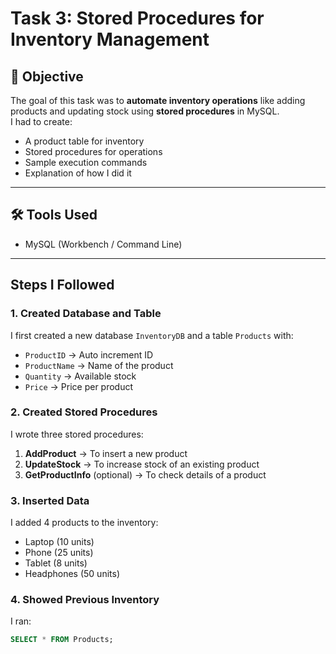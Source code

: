 # Task 3: Stored Procedures for Inventory Management

## 🎯 Objective
The goal of this task was to **automate inventory operations** like adding products and updating stock using **stored procedures** in MySQL.  
I had to create:
- A product table for inventory
- Stored procedures for operations
- Sample execution commands
- Explanation of how I did it

---

## 🛠️ Tools Used
- MySQL (Workbench / Command Line)

---

## Steps I Followed

### 1. Created Database and Table
I first created a new database `InventoryDB` and a table `Products` with:
- `ProductID` → Auto increment ID
- `ProductName` → Name of the product
- `Quantity` → Available stock
- `Price` → Price per product

### 2. Created Stored Procedures
I wrote three stored procedures:
1. **AddProduct** → To insert a new product  
2. **UpdateStock** → To increase stock of an existing product  
3. **GetProductInfo** (optional) → To check details of a product  

### 3. Inserted Data
I added 4 products to the inventory:
- Laptop (10 units)
- Phone (25 units)
- Tablet (8 units)
- Headphones (50 units)

### 4. Showed Previous Inventory
I ran:
```sql
SELECT * FROM Products;
